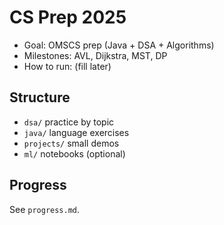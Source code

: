 # CS Prep 2025
- Goal: OMSCS prep (Java + DSA + Algorithms)
- Milestones: AVL, Dijkstra, MST, DP
- How to run: (fill later)

## Structure
- `dsa/` practice by topic
- `java/` language exercises
- `projects/` small demos
- `ml/` notebooks (optional)

## Progress
See `progress.md`.

